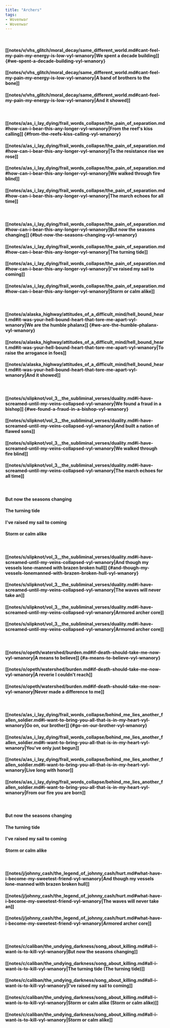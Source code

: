 ```yaml
---
title: "Archers"
tags:
- Wovenwar
- Wovenwar
---
```

&nbsp;
#### [[notes/v/vhs_glitch/moral_decay/same_different_world.md#cant-feel-my-pain-my-energy-is-low-vyl-wnanory|We spent a decade building]] {#we-spent-a-decade-building-vyl-wnanory}
#### [[notes/v/vhs_glitch/moral_decay/same_different_world.md#cant-feel-my-pain-my-energy-is-low-vyl-wnanory|A band of brothers to the bone]]
#### [[notes/v/vhs_glitch/moral_decay/same_different_world.md#cant-feel-my-pain-my-energy-is-low-vyl-wnanory|And it showed]]
&nbsp;
#### [[notes/a/as_i_lay_dying/frail_words_collapse/the_pain_of_separation.md#how-can-i-bear-this-any-longer-vyl-wnanory|From the reef's kiss calling]] {#from-the-reefs-kiss-calling-vyl-wnanory}
#### [[notes/a/as_i_lay_dying/frail_words_collapse/the_pain_of_separation.md#how-can-i-bear-this-any-longer-vyl-wnanory|To the resistance rise we rose]]
#### [[notes/a/as_i_lay_dying/frail_words_collapse/the_pain_of_separation.md#how-can-i-bear-this-any-longer-vyl-wnanory|We walked through fire blind]]
#### [[notes/a/as_i_lay_dying/frail_words_collapse/the_pain_of_separation.md#how-can-i-bear-this-any-longer-vyl-wnanory|The march echoes for all time]]
&nbsp;
#### [[notes/a/as_i_lay_dying/frail_words_collapse/the_pain_of_separation.md#how-can-i-bear-this-any-longer-vyl-wnanory|But now the seasons changing]] {#but-now-the-seasons-changing-vyl-wnanory}
#### [[notes/a/as_i_lay_dying/frail_words_collapse/the_pain_of_separation.md#how-can-i-bear-this-any-longer-vyl-wnanory|The turning tide]]
#### [[notes/a/as_i_lay_dying/frail_words_collapse/the_pain_of_separation.md#how-can-i-bear-this-any-longer-vyl-wnanory|I've raised my sail to coming]]
#### [[notes/a/as_i_lay_dying/frail_words_collapse/the_pain_of_separation.md#how-can-i-bear-this-any-longer-vyl-wnanory|Storm or calm alike]]
&nbsp;
#### [[notes/a/alaska_highway/attitudes_of_a_difficult_mind/hell_bound_heart.md#it-was-your-hell-bound-heart-that-tore-me-apart-vyl-wnanory|We are the humble phalanx]] {#we-are-the-humble-phalanx-vyl-wnanory}
#### [[notes/a/alaska_highway/attitudes_of_a_difficult_mind/hell_bound_heart.md#it-was-your-hell-bound-heart-that-tore-me-apart-vyl-wnanory|To raise the arrogance in foes]]
#### [[notes/a/alaska_highway/attitudes_of_a_difficult_mind/hell_bound_heart.md#it-was-your-hell-bound-heart-that-tore-me-apart-vyl-wnanory|And it showed]]
&nbsp;
#### [[notes/s/slipknot/vol_3__the_subliminal_verses/duality.md#i-have-screamed-until-my-veins-collapsed-vyl-wnanory|We found a fraud in a bishop]] {#we-found-a-fraud-in-a-bishop-vyl-wnanory}
#### [[notes/s/slipknot/vol_3__the_subliminal_verses/duality.md#i-have-screamed-until-my-veins-collapsed-vyl-wnanory|And built a nation of flawed sons]]
#### [[notes/s/slipknot/vol_3__the_subliminal_verses/duality.md#i-have-screamed-until-my-veins-collapsed-vyl-wnanory|We walked through fire blind]]
#### [[notes/s/slipknot/vol_3__the_subliminal_verses/duality.md#i-have-screamed-until-my-veins-collapsed-vyl-wnanory|The march echoes for all time]]
&nbsp;
#### But now the seasons changing
#### The turning tide
#### I've raised my sail to coming
#### Storm or calm alike
&nbsp;
#### [[notes/s/slipknot/vol_3__the_subliminal_verses/duality.md#i-have-screamed-until-my-veins-collapsed-vyl-wnanory|And though my vessels lone-manned with brazen broken hull]] {#and-though-my-vessels-lonemanned-with-brazen-broken-hull-vyl-wnanory}
#### [[notes/s/slipknot/vol_3__the_subliminal_verses/duality.md#i-have-screamed-until-my-veins-collapsed-vyl-wnanory|The waves will never take an]]
#### [[notes/s/slipknot/vol_3__the_subliminal_verses/duality.md#i-have-screamed-until-my-veins-collapsed-vyl-wnanory|Armored archer core]]
#### [[notes/s/slipknot/vol_3__the_subliminal_verses/duality.md#i-have-screamed-until-my-veins-collapsed-vyl-wnanory|Armored archer core]]
&nbsp;
#### [[notes/o/opeth/watershed/burden.md#if-death-should-take-me-now-vyl-wnanory|A means to believe]] {#a-means-to-believe-vyl-wnanory}
#### [[notes/o/opeth/watershed/burden.md#if-death-should-take-me-now-vyl-wnanory|A reverie I couldn't reach]]
#### [[notes/o/opeth/watershed/burden.md#if-death-should-take-me-now-vyl-wnanory|Never made a difference to me]]
&nbsp;
#### [[notes/a/as_i_lay_dying/frail_words_collapse/behind_me_lies_another_fallen_soldier.md#i-want-to-bring-you-all-that-is-in-my-heart-vyl-wnanory|Go on, our brother]] {#go-on-our-brother-vyl-wnanory}
#### [[notes/a/as_i_lay_dying/frail_words_collapse/behind_me_lies_another_fallen_soldier.md#i-want-to-bring-you-all-that-is-in-my-heart-vyl-wnanory|You've only just begun]]
#### [[notes/a/as_i_lay_dying/frail_words_collapse/behind_me_lies_another_fallen_soldier.md#i-want-to-bring-you-all-that-is-in-my-heart-vyl-wnanory|Live long with honor]]
#### [[notes/a/as_i_lay_dying/frail_words_collapse/behind_me_lies_another_fallen_soldier.md#i-want-to-bring-you-all-that-is-in-my-heart-vyl-wnanory|From our fire you are born]]
&nbsp;
#### But now the seasons changing
#### The turning tide
#### I've raised my sail to coming
#### Storm or calm alike
&nbsp;
#### [[notes/j/johnny_cash/the_legend_of_johnny_cash/hurt.md#what-have-i-become-my-sweetest-friend-vyl-wnanory|And though my vessels lone-manned with brazen broken hull]]
#### [[notes/j/johnny_cash/the_legend_of_johnny_cash/hurt.md#what-have-i-become-my-sweetest-friend-vyl-wnanory|The waves will never take an]]
#### [[notes/j/johnny_cash/the_legend_of_johnny_cash/hurt.md#what-have-i-become-my-sweetest-friend-vyl-wnanory|Armored archer core]]
&nbsp;
#### [[notes/c/caliban/the_undying_darkness/song_about_killing.md#all-i-want-is-to-kill-vyl-wnanory|But now the seasons changing]]
#### [[notes/c/caliban/the_undying_darkness/song_about_killing.md#all-i-want-is-to-kill-vyl-wnanory|The turning tide (The turning tide)]]
#### [[notes/c/caliban/the_undying_darkness/song_about_killing.md#all-i-want-is-to-kill-vyl-wnanory|I've raised my sail to coming]]
#### [[notes/c/caliban/the_undying_darkness/song_about_killing.md#all-i-want-is-to-kill-vyl-wnanory|Storm or calm alike (Storm or calm alike)]]
#### [[notes/c/caliban/the_undying_darkness/song_about_killing.md#all-i-want-is-to-kill-vyl-wnanory|Storm or calm alike]]
